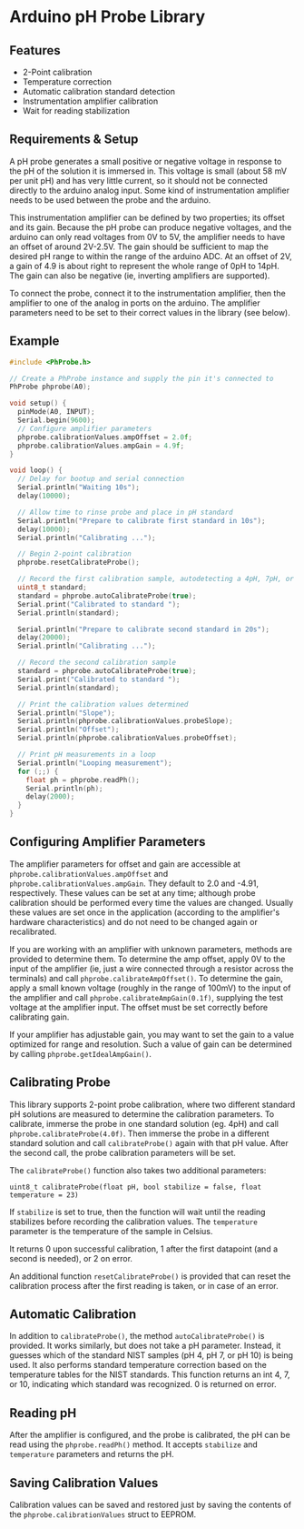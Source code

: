 # Arduino pH Probe Library

## Features

- 2-Point calibration
- Temperature correction
- Automatic calibration standard detection
- Instrumentation amplifier calibration
- Wait for reading stabilization

## Requirements & Setup

A pH probe generates a small positive or negative voltage in response to the pH of the solution it is
immersed in.  This voltage is small (about 58 mV per unit pH) and has very little current, so it should
not be connected directly to the arduino analog input.  Some kind of instrumentation amplifier needs to
be used between the probe and the arduino.

This instrumentation amplifier can be defined by two properties; its offset and its gain.  Because the
pH probe can produce negative voltages, and the arduino can only read voltages from 0V to 5V, the amplifier
needs to have an offset of around 2V-2.5V.  The gain should be sufficient to map the desired pH range to
within the range of the arduino ADC.  At an offset of 2V, a gain of 4.9 is about right to represent the
whole range of 0pH to 14pH.  The gain can also be negative (ie, inverting amplifiers are supported).

To connect the probe, connect it to the instrumentation amplifier, then the amplifier to one of the
analog in ports on the arduino.  The amplifier parameters need to be set to their correct values in the
library (see below).

## Example

```cpp
#include <PhProbe.h>

// Create a PhProbe instance and supply the pin it's connected to
PhProbe phprobe(A0);

void setup() {
  pinMode(A0, INPUT);
  Serial.begin(9600);
  // Configure amplifier parameters
  phprobe.calibrationValues.ampOffset = 2.0f;
  phprobe.calibrationValues.ampGain = 4.9f;
}

void loop() {
  // Delay for bootup and serial connection
  Serial.println("Waiting 10s");
  delay(10000);

  // Allow time to rinse probe and place in pH standard
  Serial.println("Prepare to calibrate first standard in 10s");
  delay(10000);
  Serial.println("Calibrating ...");

  // Begin 2-point calibration
  phprobe.resetCalibrateProbe();

  // Record the first calibration sample, autodetecting a 4pH, 7pH, or 10pH standard
  uint8_t standard;
  standard = phprobe.autoCalibrateProbe(true);
  Serial.print("Calibrated to standard ");
  Serial.println(standard);

  Serial.println("Prepare to calibrate second standard in 20s");
  delay(20000);
  Serial.println("Calibrating ...");

  // Record the second calibration sample
  standard = phprobe.autoCalibrateProbe(true);
  Serial.print("Calibrated to standard ");
  Serial.println(standard);

  // Print the calibration values determined
  Serial.println("Slope");
  Serial.println(phprobe.calibrationValues.probeSlope);
  Serial.println("Offset");
  Serial.println(phprobe.calibrationValues.probeOffset);

  // Print pH measurements in a loop
  Serial.println("Looping measurement");
  for (;;) {
    float ph = phprobe.readPh();
    Serial.println(ph);
    delay(2000);
  }
}
```

## Configuring Amplifier Parameters

The amplifier parameters for offset and gain are accessible at `phprobe.calibrationValues.ampOffset`
and `phprobe.calibrationValues.ampGain`.  They default to 2.0 and -4.91, respectively.  These values
can be set at any time; although probe calibration should be performed every time the values are changed.
Usually these values are set once in the application (according to the amplifier's hardware characteristics)
and do not need to be changed again or recalibrated.

If you are working with an amplifier with unknown parameters, methods are provided to determine them.
To determine the amp offset, apply 0V to the input of the amplifier (ie, just a wire connected through
a resistor across the terminals) and call `phprobe.calibrateAmpOffset()`.  To determine the gain, apply
a small known voltage (roughly in the range of 100mV) to the input of the amplifier and call
`phprobe.calibrateAmpGain(0.1f)`, supplying the test voltage at the amplifier input.  The offset must
be set correctly before calibrating gain.

If your amplifier has adjustable gain, you may want to set the gain to a value optimized for range and
resolution.  Such a value of gain can be determined by calling `phprobe.getIdealAmpGain()`.


## Calibrating Probe

This library supports 2-point probe calibration, where two different standard pH solutions are measured
to determine the calibration parameters.  To calibrate, immerse the probe in one standard solution (eg. 4pH)
and call `phprobe.calibrateProbe(4.0f)`.  Then immerse the probe in a different standard solution and call
`calibrateProbe()` again with that pH value.  After the second call, the probe calibration parameters will
be set.

The `calibrateProbe()` function also takes two additional parameters:

`uint8_t calibrateProbe(float pH, bool stabilize = false, float temperature = 23)`

If `stabilize` is set to true, then the function will wait until the reading stabilizes before recording
the calibration values.  The `temperature` parameter is the temperature of the sample in Celsius.

It returns 0 upon successful calibration, 1 after the first datapoint (and a second is needed), or 2 on error.

An additional function `resetCalibrateProbe()` is provided that can reset the calibration process after
the first reading is taken, or in case of an error.


## Automatic Calibration

In addition to `calibrateProbe()`, the method `autoCalibrateProbe()` is provided.  It works similarly, but does
not take a pH parameter.  Instead, it guesses which of the standard NIST samples (pH 4, pH 7, or pH 10) is
being used.  It also performs standard temperature correction based on the temperature tables for the NIST
standards.  This function returns an int 4, 7, or 10, indicating which standard was recognized.  0 is returned
on error.


## Reading pH

After the amplifier is configured, and the probe is calibrated, the pH can be read using the `phprobe.readPh()`
method.  It accepts `stabilize` and `temperature` parameters and returns the pH.


## Saving Calibration Values

Calibration values can be saved and restored just by saving the contents of the `phprobe.calibrationValues`
struct to EEPROM.



